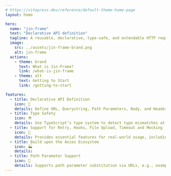 ```yaml
---
# https://vitepress.dev/reference/default-theme-home-page
layout: home

hero:
  name: "jin-frame"
  text: "Declarative API definition"
  tagline: A reusable, declarative, type-safe, and extendable HTTP request library.
  image:
    src: ../assets/jin-frame-brand.png
    alt: jin-frame
  actions:
    - theme: brand
      text: What is Jin-Frame?
      link: /what-is-jin-frame
    - theme: alt
      text: Getting to Start
      link: /getting-to-start

features:
  - title: Declarative API Definition
    icon: 🎩 
    details: Define URL, Querystring, Path Parameters, Body, and Headers intuitively using classes and decorators.
  - title: Type Safety
    icon: ⛑️ 
    details: Use TypeScript’s type system to detect type mismatches at compile time.
  - title: Support for Retry, Hooks, File Upload, Timeout and Mocking
    icon: 🎢 
    details: Provides essential features for real-world usage, including Retry, Hooks, File Upload, Timeout and Mocking.
  - title: Build upon the Axios Ecosystem
    icon: 🏭 
    details: 
  - title: Path Parameter Support
    icon: 🎪 
    details: Supports path parameter substitution via URLs, e.g., example.com/:id.
---
```


